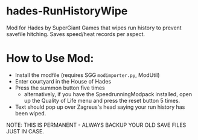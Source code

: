 # hades-RunHistoryWipe
Mod for Hades by SuperGiant Games that wipes run history to prevent savefile hitching. Saves speed/heat records per aspect.

# How to Use Mod: 
- Install the modfile (requires SGG `modimporter.py`, ModUtil)
- Enter courtyard in the House of Hades
- Press the summon button five times
    - alternatively, if you have the SpeedrunningModpack installed, open up the Quality of Life menu and press the reset button 5 times.
- Text should pop up over Zagreus's head saying your run history has been wiped.

NOTE: THIS IS PERMANENT - ALWAYS BACKUP YOUR OLD SAVE FILES JUST IN CASE.
